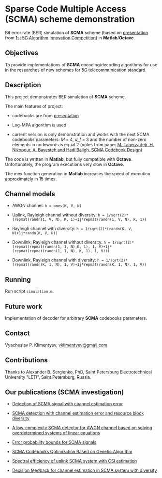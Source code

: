 # Sparse Code Multiple Access (SCMA) scheme demonstration

Bit error rate (BER) simulation of **SCMA** scheme (based on [presentation](http://www.innovateasia.com/5g/images/pdf/1st%205G%20Algorithm%20Innovation%20Competition-ENV1.0%20-%20SCMA.pdf) from [1st 5G Algorithm Innovation Competition](http://www.innovateasia.com/5g/en/)) in **Matlab**/**Octave**.

## Objectives

To provide implementations of **SCMA** encoding/decoding algorithms for use in the researches of new schemes for 5G telecommunication standard.

## Description

This project demonstrates BER simulation of **SCMA** scheme.

The main features of project:

* codebooks are from [presentation](http://www.innovateasia.com/5g/images/pdf/1st%205G%20Algorithm%20Innovation%20Competition-ENV1.0%20-%20SCMA.pdf)

* Log-MPA algorithm is used

* current version is only demonstration and  works with the next SCMA codebooks parameters: *M* = 4, *d_f* = 3 and the number of non-zero elements in codewords is equal 2 (notes from paper [M. Taherzadeh, H. Nikopour, A. Bayesteh and Hadi Baligh. SCMA Codebook Design](https://arxiv.org/pdf/1408.3653v1.pdf)).

The code is written in **Matlab**, but fully compatible with **Octave**.
Unfortunately, the program executions very slow in **Octave**.

The mex function generation in **Matlab** increases the speed of execution approximately in 15 times.

## Channel models

* AWGN channel: `h = ones(K, V, N)`

* Uplink, Rayleigh channel without diversity: `h = 1/sqrt(2)*(repmat(randn(1, V, N), K, 1)+1j*repmat(randn(1, V, N), K, 1))`

* Rayleigh channel with diversity: `h = 1/sqrt(2)*(randn(K, V, N)+1j*randn(K, V, N))`

* Downlink, Rayleigh channel without diversity: `h = 1/sqrt(2)*(repmat(repmat(randn(1, 1, N),K, 1), 1, V)+1j*(repmat(repmat(randn(1, 1, N), K, 1), 1, V)))`

* Downlink, Rayleigh channel with diversity: `h = 1/sqrt(2)*(repmat(randn(K, 1, N), 1, V)+1j*repmat(randn(K, 1, N), 1, V))`

## Running

Run script `simulation.m`.

## Future work

Implementation of decoder for arbitrary **SCMA** codebooks parameters.

## Contact

Vyacheslav P. Klimentyev, vklimentyev@gmail.com

## Contributions

Thanks to Alexander B. Sergienko, PhD, Saint Petersburg Electrotechnical University "LETI", Saint Petersburg, Russia.

## Our publications (SCMA investigation)

* [Detection of SCMA signal with channel estimation error](http://ieeexplore.ieee.org/document/7561515/)

* [SCMA detection with channel estimation error and resource block diversity](http://ieeexplore.ieee.org/document/7491765/)

* [A low-complexity SCMA detector for AWGN channel based on solving overdetermined systems of linear equations](http://ieeexplore.ieee.org/document/7779331/)

* [Error probability bounds for SCMA signals](http://ieeexplore.ieee.org/document/7910519/)

* [SCMA Codebooks Optimization Based on Genetic Algorithm](http://ieeexplore.ieee.org/document/8011314/)

* [Spectral efficiency of uplink SCMA system with CSI estimation](http://ieeexplore.ieee.org/document/8071339/)

* [Decision feedback for channel estimation in SCMA system with diversity](http://ieeexplore.ieee.org/document/8317029/) 
